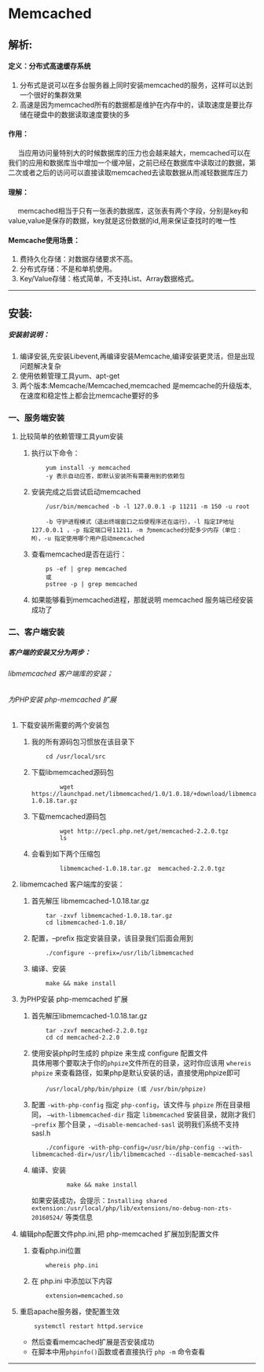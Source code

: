 # Memcached
## 解析:
#### 定义：分布式高速缓存系统
1. 分布式是说可以在多台服务器上同时安装memcached的服务，这样可以达到一个很好的集群效果
2. 高速是因为memcached所有的数据都是维护在内存中的，读取速度是要比存储在硬盘中的数据读取速度要快的多
#### 作用：
&nbsp;&nbsp;&nbsp;&nbsp;&nbsp;当应用访问量特别大的时候数据库的压力也会越来越大，memcached可以在我们的应用和数据库当中增加一个缓冲层，之前已经在数据库中读取过的数据，第二次或者之后的访问可以直接读取memcached去读取数据从而减轻数据库压力
#### 理解：
&nbsp;&nbsp;&nbsp;&nbsp;&nbsp;memcached相当于只有一张表的数据库，这张表有两个字段，分别是key和value,value是保存的数据，key就是这份数据的id,用来保证查找时的唯一性
#### Memcache使用场景：
1. 费持久化存储：对数据存储要求不高。
2. 分布式存储：不是和单机使用。
3. Key/Value存储：格式简单，不支持List、Array数据格式。

---

## 安装:
##### 安装前说明：
1. 编译安装,先安装Libevent,再编译安装Memcache,编译安装更灵活，但是出现问题解决复杂
2. 使用依赖管理工具yum、apt-get
3. 两个版本:Memcache/Memcached,memcached 是memcache的升级版本,在速度和稳定性上都会比memcache要好的多


### 一、服务端安装
1. 比较简单的依赖管理工具yum安装  
	1. 执行以下命令：
		```
			yum install -y memcached
			-y 表示自动应答，即默认安装所有需要用到的依赖包
		```
	2. 安装完成之后尝试启动memcached
		```
			/usr/bin/memcached -b -l 127.0.0.1 -p 11211 -m 150 -u root

			-b 守护进程模式（退出终端窗口之后使程序还在运行），-l 指定IP地址127.0.0.1 ，-p 指定端口号11211，-m 为memcached分配多少内存（单位：M），-u 指定使用哪个用户启动memcached
		```
	3. 查看memcached是否在运行：
		```
			ps -ef | grep memcached
			或
			pstree -p | grep memcached
		```

	4. 如果能够看到memcached进程，那就说明 memcached 服务端已经安装成功了

### 二、客户端安装
##### 客户端的安装又分为两步：
###### libmemcached 客户端库的安装；
###### 为PHP安装 php-memcached 扩展
1. 下载安装所需要的两个安装包
	 1. 我的所有源码包习惯放在该目录下
		```
			cd /usr/local/src   
		```
   2. 下载libmemcached源码包
		```
				wget https://launchpad.net/libmemcached/1.0/1.0.18/+download/libmemcached-1.0.18.tar.gz
		```
   3. 下载memcached源码包
		```
				wget http://pecl.php.net/get/memcached-2.2.0.tgz
				ls
		```
   4. 会看到如下两个压缩包
		```
			    libmemcached-1.0.18.tar.gz  memcached-2.2.0.tgz
		```
2. libmemcached 客户端库的安装：
   1. 首先解压 libmemcached-1.0.18.tar.gz
		```
			tar -zxvf libmemcached-1.0.18.tar.gz
			cd libmemcached-1.0.18/
		```
   2. 配置，–prefix 指定安装目录，该目录我们后面会用到
	 	```
			./configure --prefix=/usr/lib/libmemcached
		```
   3. 编译、安装
	 	```
			make && make install
		```
3. 为PHP安装 php-memcached 扩展
   1. 首先解压libmemcached-1.0.18.tar.gz
		```
			tar -zxvf memcached-2.2.0.tgz
			cd cd memcached-2.2.0
		```
	 2. 使用安装php时生成的 phpize 来生成 configure 配置文件  
			具体用哪个要取决于你的`phpize`文件所在的目录，这时你应该用 `whereis phpize` 来查看路径，如果php是默认安装的话，直接使用phpize即可
		```
			/usr/local/php/bin/phpize (或 /usr/bin/phpize)
		```
   3. 配置
			`-with-php-config` 指定 `php-config`，该文件与 `phpize` 所在目录相同，  `–with-libmemcached-dir` 指定 `libmemcached` 安装目录，就刚才我们 `–prefix` 那个目录 ，`–disable-memcached-sasl` 说明我们系统不支持sasl.h
		```
			./configure -with-php-config=/usr/bin/php-config --with-libmemcached-dir=/usr/lib/libmemcached --disable-memcached-sasl
		```
   4. 编译、安装
	  ```
				make && make install
	 	```
		如果安装成功，会提示：`Installing shared   extension:/usr/local/php/lib/extensions/no-debug-non-zts-20160524/` 等类信息


4. 编辑php配置文件php.ini,把 php-memcached 扩展加到配置文件
   1. 查看php.ini位置
		```
			whereis php.ini
		```
   2. 在 php.ini 中添加以下内容
	 	```
			extension=memcached.so
	  ```
5. 重启apache服务器，使配置生效
	```
		systemctl restart httpd.service
	```
	- 然后查看memcached扩展是否安装成功
	- 在脚本中用`phpinfo()`函数或者直接执行 `php -m` 命令查看




---
